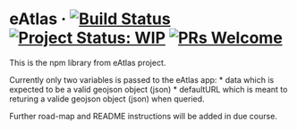 
# eAtlas · [![Build Status](https://travis-ci.org/layik/eAtlas.svg)](https://travis-ci.org/layik/eAtlas) [![Project Status: WIP](https://www.repostatus.org/badges/latest/wip.svg)](https://www.repostatus.org/#wip) [![PRs Welcome](https://img.shields.io/badge/PRs-welcome-brightgreen.svg)](#)

This is the npm library from eAtlas project.

Currently only two variables is passed to the eAtlas app: \* data which
is expected to be a valid geojson object (json) \* defaultURL which is
meant to returing a valide geojson object (json) when queried.

Further road-map and README instructions will be added in due course.
